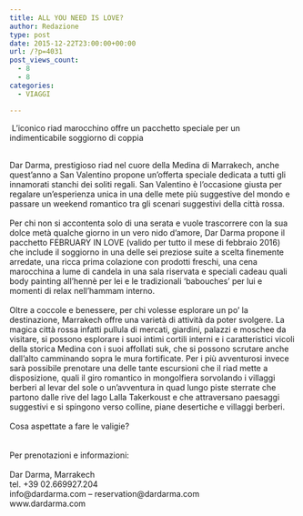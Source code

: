 ```yaml
---
title: ALL YOU NEED IS LOVE?
author: Redazione
type: post
date: 2015-12-22T23:00:00+00:00
url: /?p=4031
post_views_count:
  - 8
  - 8
categories:
  - VIAGGI

---
```

&nbsp;L&rsquo;iconico riad marocchino offre un pacchetto speciale per un indimenticabile soggiorno di coppia

<div>
  &nbsp;
</div>

<div>
  Dar Darma, prestigioso riad nel cuore della Medina di Marrakech, anche quest&rsquo;anno a San Valentino propone un&rsquo;offerta speciale dedicata a tutti gli innamorati stanchi dei soliti regali. San Valentino &egrave; l&rsquo;occasione giusta per regalare un&rsquo;esperienza unica in una delle mete pi&ugrave; suggestive del mondo e passare un weekend romantico tra gli scenari suggestivi della citt&agrave; rossa.
</div>

<div>
  &nbsp;
</div>

<div>
  Per chi non si accontenta solo di una serata e vuole trascorrere con la sua dolce met&agrave; qualche giorno in un vero nido d&rsquo;amore, Dar Darma propone il pacchetto FEBRUARY IN LOVE (valido per tutto il mese di febbraio 2016) che include il soggiorno in una delle sei preziose suite a scelta finemente arredate, una ricca prima colazione con prodotti freschi, una cena marocchina a lume di candela in una sala riservata e speciali cadeau quali body painting all&rsquo;henn&egrave; per lei e le tradizionali &lsquo;babouches&rsquo; per lui e momenti di relax nell&rsquo;hammam interno.
</div>

<div>
  &nbsp;
</div>

<div>
  Oltre a coccole e benessere, per chi volesse esplorare un po&rsquo; la destinazione, Marrakech offre una variet&agrave; di attivit&agrave; da poter svolgere. La magica citt&agrave; rossa infatti pullula di mercati, giardini, palazzi e moschee da visitare, si possono esplorare i suoi intimi cortili interni e i caratteristici vicoli della storica Medina con i suoi affollati suk, che si possono scrutare anche dall&rsquo;alto camminando sopra le mura fortificate. Per i pi&ugrave; avventurosi invece sar&agrave; possibile prenotare una delle tante escursioni che il riad mette a disposizione, quali il giro romantico in mongolfiera sorvolando i villaggi berberi al levar del sole o un&rsquo;avventura in quad lungo piste sterrate che partono dalle rive del lago Lalla Takerkoust e che attraversano paesaggi suggestivi e si spingono verso colline, piane desertiche e villaggi berberi.
</div>

<div>
  &nbsp;
</div>

<div>
  Cosa aspettate a fare le valigie?
</div>

<div>
  &nbsp;
</div>

<div>
  &nbsp;
</div>

<div>
  Per prenotazioni e informazioni:
</div>

<div>
  &nbsp;
</div>

<div>
  Dar Darma, Marrakech
</div>

<div>
  tel. +39 02.669927.204
</div>

<div>
  info@dardarma.com &ndash; reservation@dardarma.com
</div>

<div>
  www.dardarma.com
</div>